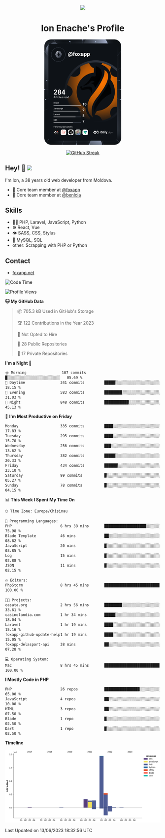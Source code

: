 <div id="header" align="center">
  <img src="https://media.giphy.com/media/M9gbBd9nbDrOTu1Mqx/giphy.gif" width="100"/>
	<h1>Ion Enache's Profile</h1>
</div>
<div align="center">
	<a href="https://app.daily.dev/foxapp"><img src="https://github.com/foxapp/foxapp/blob/master/devcard.svg" width="250" alt="Ion Enache's Dev Card"/></a>
</div>


<div align="center">
	
[![GitHub Streak](http://github-readme-streak-stats.herokuapp.com?user=foxapp&hide_border=true&date_format=M%20j%5B%2C%20Y%5D)](https://git.io/streak-stats)
	
</div>


## Hey! 👋 <img src="https://media.giphy.com/media/hvRJCLFzcasrR4ia7z/giphy.gif" width="30px"/>
I'm Ion, a 38 years old web developer from Moldova.


- 👥 Core team member at [@foxapp](https://github.com/foxapp)
- 👥 Core team member at [@benlola](https://github.com/benlola)

## Skills
- 👨‍💻 PHP, Laravel, JavaScript, Python
- ⚙️ React, Vue
- 👁️ SASS, CSS, Stylus
- 💽 MySQL, SQL
- other: Scrapping with PHP or Python

## Contact
- [foxapp.net](https://www.foxapp.net)

<!--START_SECTION:waka-->
![Code Time](http://img.shields.io/badge/Code%20Time-1%2C352%20hrs%2021%20mins-blue)

![Profile Views](http://img.shields.io/badge/Profile%20Views-0-blue)

**🐱 My GitHub Data** 

> 📦 705.3 kB Used in GitHub's Storage 
 > 
> 🏆 122 Contributions in the Year 2023
 > 
> 🚫 Not Opted to Hire
 > 
> 📜 28 Public Repositories 
 > 
> 🔑 17 Private Repositories 
 > 
**I'm a Night 🦉** 

```text
🌞 Morning                107 commits         █░░░░░░░░░░░░░░░░░░░░░░░░   05.69 % 
🌆 Daytime                341 commits         █████░░░░░░░░░░░░░░░░░░░░   18.15 % 
🌃 Evening                583 commits         ████████░░░░░░░░░░░░░░░░░   31.03 % 
🌙 Night                  848 commits         ███████████░░░░░░░░░░░░░░   45.13 % 
```
📅 **I'm Most Productive on Friday** 

```text
Monday                   335 commits         ████░░░░░░░░░░░░░░░░░░░░░   17.83 % 
Tuesday                  295 commits         ████░░░░░░░░░░░░░░░░░░░░░   15.70 % 
Wednesday                256 commits         ███░░░░░░░░░░░░░░░░░░░░░░   13.62 % 
Thursday                 382 commits         █████░░░░░░░░░░░░░░░░░░░░   20.33 % 
Friday                   434 commits         ██████░░░░░░░░░░░░░░░░░░░   23.10 % 
Saturday                 99 commits          █░░░░░░░░░░░░░░░░░░░░░░░░   05.27 % 
Sunday                   78 commits          █░░░░░░░░░░░░░░░░░░░░░░░░   04.15 % 
```


📊 **This Week I Spent My Time On** 

```text
🕑︎ Time Zone: Europe/Chisinau

💬 Programming Languages: 
PHP                      6 hrs 38 mins       ███████████████████░░░░░░   75.98 % 
Blade Template           46 mins             ██░░░░░░░░░░░░░░░░░░░░░░░   08.82 % 
JavaScript               20 mins             █░░░░░░░░░░░░░░░░░░░░░░░░   03.85 % 
Log                      15 mins             █░░░░░░░░░░░░░░░░░░░░░░░░   02.88 % 
JSON                     11 mins             █░░░░░░░░░░░░░░░░░░░░░░░░   02.15 % 

🔥 Editors: 
PhpStorm                 8 hrs 45 mins       █████████████████████████   100.00 % 

🐱‍💻 Projects: 
casata.org               2 hrs 56 mins       ████████░░░░░░░░░░░░░░░░░   33.61 % 
casinolandia.com         1 hr 34 mins        █████░░░░░░░░░░░░░░░░░░░░   18.04 % 
Laravel                  1 hr 19 mins        ████░░░░░░░░░░░░░░░░░░░░░   15.16 % 
foxapp-github-update-help1 hr 19 mins        ████░░░░░░░░░░░░░░░░░░░░░   15.05 % 
foxapp-delasport-api     38 mins             ██░░░░░░░░░░░░░░░░░░░░░░░   07.28 % 

💻 Operating System: 
Mac                      8 hrs 45 mins       █████████████████████████   100.00 % 
```

**I Mostly Code in PHP** 

```text
PHP                      26 repos            ████████████████░░░░░░░░░   65.00 % 
JavaScript               4 repos             ██░░░░░░░░░░░░░░░░░░░░░░░   10.00 % 
HTML                     3 repos             ██░░░░░░░░░░░░░░░░░░░░░░░   07.50 % 
Blade                    1 repo              █░░░░░░░░░░░░░░░░░░░░░░░░   02.50 % 
Dart                     1 repo              █░░░░░░░░░░░░░░░░░░░░░░░░   02.50 % 
```



**Timeline**

![Lines of Code chart](https://raw.githubusercontent.com/foxapp/foxapp/master/assets/bar_graph.png)


 Last Updated on 13/06/2023 18:32:56 UTC
<!--END_SECTION:waka-->

